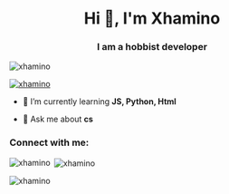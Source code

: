 <h1 align="center">Hi 👋, I'm Xhamino</h1>
<h3 align="center">I am a hobbist developer</h3>

<p align="left"> <img src="https://komarev.com/ghpvc/?username=xhamino&label=Profile%20views&color=0e75b6&style=flat" alt="xhamino" /> </p>

<p align="left"> <a href="https://github.com/ryo-ma/github-profile-trophy"><img src="https://github-profile-trophy.vercel.app/?username=xhamino" alt="xhamino" /></a> </p>

- 🌱 I’m currently learning **JS, Python, Html**

- 💬 Ask me about **cs**

<h3 align="left">Connect with me:</h3>
<p align="left">
</p>

<p><img align="left" src="https://github-readme-stats.vercel.app/api/top-langs?username=xhamino&show_icons=true&locale=en&layout=compact" alt="xhamino" /></p>

<p>&nbsp;<img align="center" src="https://github-readme-stats.vercel.app/api?username=xhamino&show_icons=true&locale=en" alt="xhamino" /></p>

<p><img align="center" src="https://github-readme-streak-stats.herokuapp.com/?user=xhamino&" alt="xhamino" /></p>





